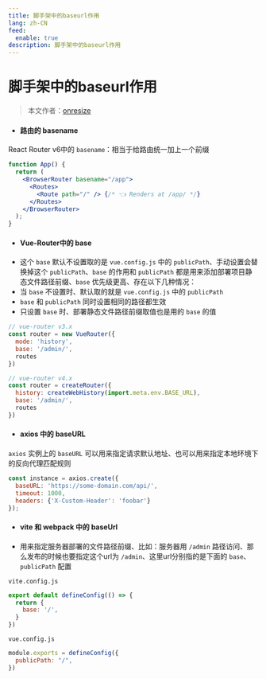 ```yaml
---
title: 脚手架中的baseurl作用
lang: zh-CN
feed:
  enable: true
description: 脚手架中的baseurl作用
---
```


# 脚手架中的baseurl作用

> 本文作者：[onresize](https://github.com/onresize)

- #### 路由的 basename
React Router v6中的 `basename`：相当于给路由统一加上一个前缀
```jsx
function App() {
  return (
    <BrowserRouter basename="/app">
      <Routes>
        <Route path="/" /> {/* 👈 Renders at /app/ */}
      </Routes>
    </BrowserRouter>
  );
}
```

- #### Vue-Router中的 base
- 这个 `base` 默认不设置取的是 `vue.config.js` 中的 `publicPath`、手动设置会替换掉这个 `publicPath`、`base` 的作用和 `publicPath` 都是用来添加部署项目静态文件路径前缀、`base` 优先级更高、存在以下几种情况：
- 当 `base` 不设置时、默认取的就是 `vue.config.js` 中的 `publicPath`
- `base` 和 `publicPath` 同时设置相同的路径都生效
- 只设置 `base` 时、部署静态文件路径前缀取值也是用的 `base` 的值
```js
// vue-router v3.x
const router = new VueRouter({
  mode: 'history',
  base: '/admin/',
  routes
})

// vue-router v4.x
const router = createRouter({
  history: createWebHistory(import.meta.env.BASE_URL),
  base: '/admin/',
  routes
})
```

- #### axios 中的 baseURL
`axios` 实例上的 `baseURL` 可以用来指定请求默认地址、也可以用来指定本地环境下的反向代理匹配规则
```js
const instance = axios.create({
  baseURL: 'https://some-domain.com/api/',
  timeout: 1000,
  headers: {'X-Custom-Header': 'foobar'}
});
```

- #### vite 和 webpack 中的 baseUrl
- 用来指定服务器部署的文件路径前缀、比如：服务器用 `/admin` 路径访问、那么发布的时候也要指定这个url为 `/admin`、这里url分别指的是下面的 `base`、`publicPath` 配置

`vite.config.js`
```js
export default defineConfig(() => {
  return {
    base: '/', 
  }
})
```

`vue.config.js`
```js
module.exports = defineConfig({
  publicPath: "/",
})
```